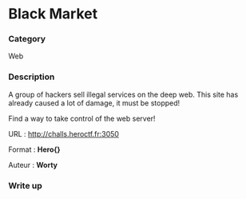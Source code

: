 # Black Market

### Category

Web

### Description

A group of hackers sell illegal services on the deep web. This site has already caused a lot of damage, it must be stopped!

Find a way to take control of the web server!

URL : http://challs.heroctf.fr:3050

Format : **Hero{}**

Auteur : **Worty**

### Write up